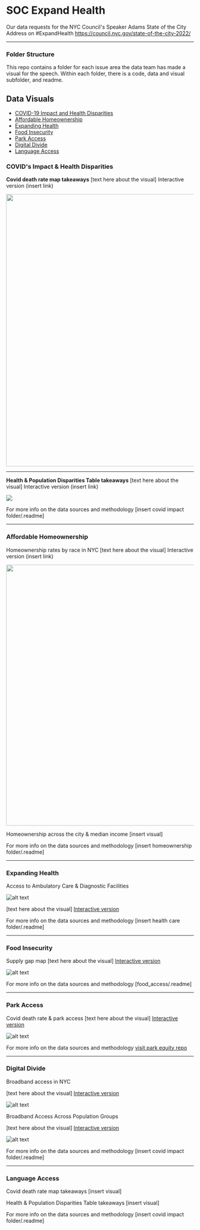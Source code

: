 # SOC Expand Health 
Our data requests for the NYC Council's Speaker Adams State of the City Address on #ExpandHealth https://council.nyc.gov/state-of-the-city-2022/

***   

### Folder Structure
This repo contains a folder for each issue area the data team has made a visual for the speech. Within each folder, there is a  code, data and visual subfolder, and readme.

## Data Visuals

+ [COVID-19 Impact and Health Disparities](https://github.com/NewYorkCityCouncil/SOC_HealthyNYC_2022#covids-impact--health-disparities)
+ [Affordable Homeownership](https://github.com/NewYorkCityCouncil/SOC_HealthyNYC_2022#affordable-homeownership)
+ [Expanding Health](https://github.com/NewYorkCityCouncil/SOC_HealthyNYC_2022#expanding-health)
+ [Food Insecurity](https://github.com/NewYorkCityCouncil/SOC_HealthyNYC_2022#food-insecurity)
+ [Park Access](https://github.com/NewYorkCityCouncil/SOC_HealthyNYC_2022#park-access)
+ [Digital Divide](https://github.com/NewYorkCityCouncil/SOC_HealthyNYC_2022#digital-divide)
+ [Language Access](https://github.com/NewYorkCityCouncil/SOC_HealthyNYC_2022#language-access)

### COVID's Impact & Health Disparities

**Covid death rate map takeaways**
[text here about the visual] Interactive version (insert link)

<img src="https://newyorkcitycouncil.github.io/Covid_Characteristics/visuals/map_covid.png" width="800" height="730"/>

***  


**Health & Population Disparities Table takeaways**
[text here about the visual] Interactive version (insert link)

<img src="https://newyorkcitycouncil.github.io/Covid_Characteristics/visuals/Covid_Plot_nocolor.png"/>
                                                                                                                              
                                                                                                                           
For more info on the data sources and methodology [insert covid impact folder/.readme] 

***

### Affordable Homeownership

Homeownership rates by race in NYC
[text here about the visual] Interactive version (insert link)

<img src="https://newyorkcitycouncil.github.io/SOC_HealthyNYC_2022/housing_affordability/visual/Home%20Ownership%20Rate%20by%20Race%20Ethnicity.png" width="800" height="700">

Homeownership across the city & median income
[insert visual]

For more info on the data sources and methodology [insert homeownership folder/.readme]

***

### Expanding Health 

Access to Ambulatory Care & Diagnostic Facilities

![alt text](https://newyorkcitycouncil.github.io/SOC_HealthyNYC_2022/health_care/visual/NYC_Health_Access.png)

[text here about the visual] [Interactive version](https://newyorkcitycouncil.github.io/SOC_HealthyNYC_2022/health_care/visual/)

For more info on the data sources and methodology [insert health care folder/.readme]

***  


### Food Insecurity

Supply gap map 
[text here about the visual] 
[Interactive version](https://newyorkcitycouncil.github.io/SOC_HealthyNYC_2022/food_access/visual/efap_score.html)

![alt text](https://newyorkcitycouncil.github.io/SOC_HealthyNYC_2022/food_access/visual/efap_score.png)


For more info on the data sources and methodology [food_access/.readme]

***  


### Park Access

Covid death rate & park access
[text here about the visual] [Interactive version](https://newyorkcitycouncil.github.io/park_equity_covid_2022/figures/COVID_deaths.html)

![alt text](https://newyorkcitycouncil.github.io/park_equity_covid_2022/figures/COVID_deaths.png)

For more info on the data sources and methodology [visit park equity repo](https://github.com/NewYorkCityCouncil/park_equity_covid_2022)

***  



### Digital Divide

Broadband access in NYC

[text here about the visual] [Interactive version]()

![alt text](https://newyorkcitycouncil.github.io/SOC_HealthyNYC_2022/digital_divide/visual/map_puma.png)

Broadband Access Across Population Groups

[text here about the visual] [Interactive version]()

![alt text](https://newyorkcitycouncil.github.io/SOC_HealthyNYC_2022/digital_divide/visual/group_comparison.png)

For more info on the data sources and methodology [insert covid impact folder/.readme]

***  



### Language Access

Covid death rate map takeaways
[insert visual]

Health & Population Disparities Table takeaways
[insert visual]

For more info on the data sources and methodology [insert covid impact folder/.readme]




